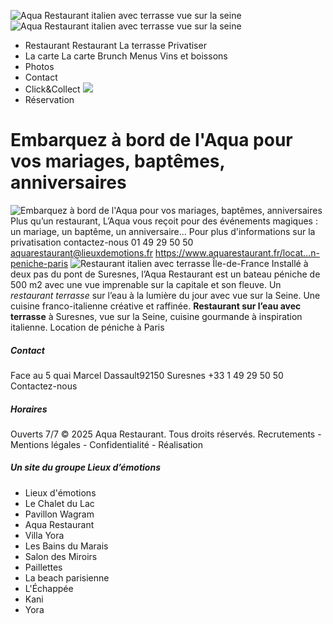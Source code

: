 ![Aqua Restaurant italien avec terrasse vue sur la seine](https://www.aquarestaurant.fr/assets/img/logo_aqua_restaurant_terrasse.png)
![Aqua Restaurant italien avec terrasse vue sur la seine](https://www.aquarestaurant.fr/assets/img/logo_aqua_restaurant_terrasse.png)
  * Restaurant 
Restaurant La terrasse Privatiser
  * La carte 
La carte Brunch Menus Vins et boissons
  * Photos
  * Contact
  * Click&Collect
![](https://www.aquarestaurant.fr/assets/img/united-kingdom.png)
  * Réservation


# Embarquez à bord de l'Aqua pour vos mariages, baptêmes, anniversaires
![Embarquez à bord de l'Aqua pour vos mariages, baptêmes, anniversaires](https://www.aquarestaurant.fr/assets/images/thumbs/thumb_a41f5aef3d5377cb320d4579d75062b1.jpg)
Plus qu’un restaurant, L’Aqua vous reçoit pour des événements magiques : un mariage, un baptême, un anniversaire... Pour plus d'informations sur la privatisation contactez-nous 01 49 29 50 50 aquarestaurant@lieuxdemotions.fr https://www.aquarestaurant.fr/locat...n-peniche-paris
![Restaurant italien avec terrasse Île-de-France](https://www.aquarestaurant.fr/assets/img/aqua_restaurant_terrasse_petit.png)
Installé à deux pas du pont de Suresnes, l’Aqua Restaurant est un bateau péniche de 500 m2 avec une vue imprenable sur la capitale et son fleuve. Un _restaurant terrasse_ sur l’eau à la lumière du jour avec vue sur la Seine. Une cuisine franco-italienne créative et raffinée. **Restaurant sur l’eau avec terrasse** à Suresnes, vue sur la Seine, cuisine gourmande à inspiration italienne. Location de péniche à Paris 
##### Contact
Face au 5 quai Marcel Dassault92150 Suresnes +33 1 49 29 50 50 Contactez-nous
##### Horaires
Ouverts 7/7 
© 2025 Aqua Restaurant. Tous droits réservés. Recrutements - Mentions légales - Confidentialité - Réalisation
##### Un site du groupe Lieux d’émotions
  * Lieux d'émotions
  * Le Chalet du Lac
  * Pavillon Wagram
  * Aqua Restaurant
  * Villa Yora
  * Les Bains du Marais
  * Salon des Miroirs
  * Paillettes
  * La beach parisienne
  * L'Échappée
  * Kani
  * Yora


